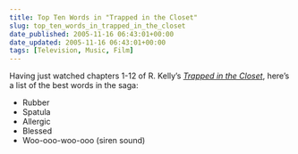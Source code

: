 ```yaml
---
title: Top Ten Words in "Trapped in the Closet"
slug: top_ten_words_in_trapped_in_the_closet
date_published: 2005-11-16 06:43:01+00:00
date_updated: 2005-11-16 06:43:01+00:00
tags: [Television, Music, Film]
---
```

Having just watched chapters 1-12 of R. Kelly’s *[Trapped in the Closet](http://www.amazon.com/exec/obidos/ASIN/B000BI5MQS/2020-20)*, here’s a list of the best words in the saga:

- Rubber
- Spatula
- Allergic
- Blessed
- Woo-ooo-woo-ooo (siren sound)

